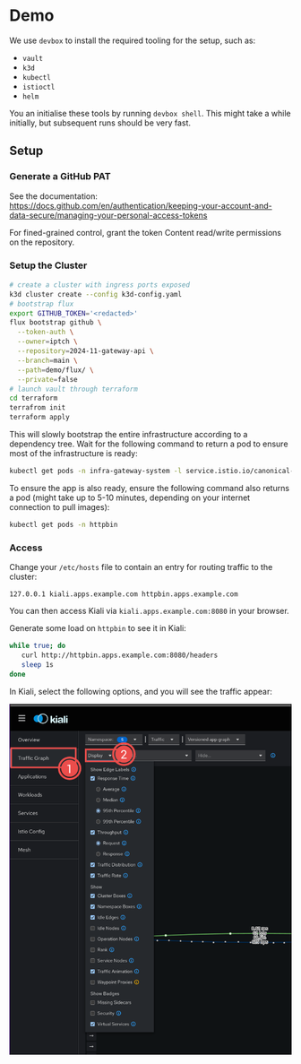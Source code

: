 # Demo

We use `devbox` to install the required tooling for the setup, such as:

- `vault`
- `k3d`
- `kubectl`
- `istioctl`
- `helm`

You an initialise these tools by running `devbox shell`. This might take a while initially, but
subsequent runs should be very fast.

## Setup

### Generate a GitHub PAT

See the documentation: https://docs.github.com/en/authentication/keeping-your-account-and-data-secure/managing-your-personal-access-tokens

For fined-grained control, grant the token Content read/write permissions on the repository.

### Setup the Cluster

```bash
# create a cluster with ingress ports exposed
k3d cluster create --config k3d-config.yaml
# bootstrap flux
export GITHUB_TOKEN='<redacted>'
flux bootstrap github \
  --token-auth \
  --owner=iptch \
  --repository=2024-11-gateway-api \
  --branch=main \
  --path=demo/flux/ \
  --private=false
# launch vault through terraform
cd terraform
terrafrom init
terraform apply
```

This will slowly bootstrap the entire infrastructure according to a dependency tree. Wait for the
following command to return a pod to ensure most of the infrastructure is ready:

```bash
kubectl get pods -n infra-gateway-system -l service.istio.io/canonical-name=prod-gateway-istio
```

To ensure the app is also ready, ensure the following command also returns a pod (might take up to
5-10 minutes, depending on your internet connection to pull images):

```bash
kubectl get pods -n httpbin
```

### Access

Change your `/etc/hosts` file to contain an entry for routing traffic to the cluster:

```
127.0.0.1 kiali.apps.example.com httpbin.apps.example.com
```

You can then access Kiali via `kiali.apps.example.com:8080` in your browser.

Generate some load on `httpbin` to see it in Kiali:

```bash
while true; do
   curl http://httpbin.apps.example.com:8080/headers
   sleep 1s
done
```

In Kiali, select the following options, and you will see the traffic appear:

![](./assets/kiali-options.png)

